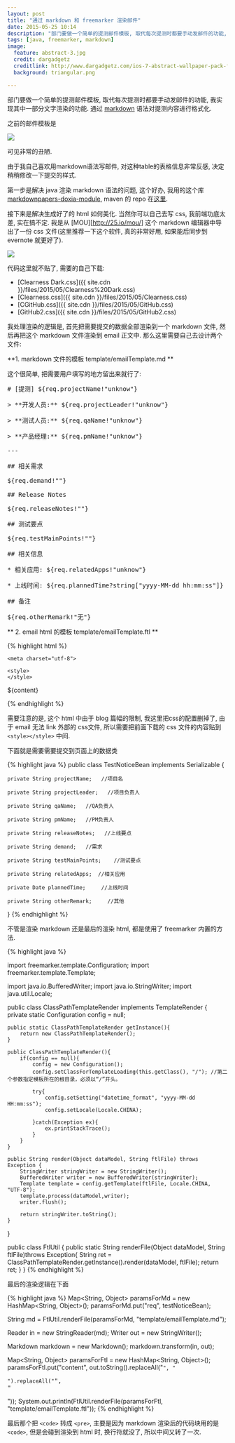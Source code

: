 ```yaml
---
layout: post
title: "通过 markdown 和 freemarker 渲染邮件"
date: 2015-05-25 10:14
description: "部门要做一个简单的提测邮件模板, 取代每次提测时都要手动发邮件的功能, 我实现其中一部分文字渲染的功能. 通过 markdown 语法对提测内容进行格式化"
tags: [java, freemarker, markdown]
image:
  feature: abstract-3.jpg
  credit: dargadgetz
  creditlink: http://www.dargadgetz.com/ios-7-abstract-wallpaper-pack-for-iphone-5-and-ipod-touch-retina/
  background: triangular.png

---
```


部门要做一个简单的提测邮件模板, 取代每次提测时都要手动发邮件的功能, 我实现其中一部分文字渲染的功能. 通过 [markdown](http://daringfireball.net/projects/markdown/) 语法对提测内容进行格式化.

之前的邮件模板是

<img src="{{ site.cdn }}/files/2015/05/md-01.png">

可见非常的丑陋.

由于我自己喜欢用markdown语法写邮件, 对这种table的表格信息非常反感, 决定稍稍修改一下提交的样式.

第一步是解决 java 渲染 markdown 语法的问题, 这个好办, 我用的这个库 [markdownpapers-doxia-module](http://markdown.tautua.org/doxia-module.html), maven 的 repo 在[这里](http://mvnrepository.com/artifact/org.tautua.markdownpapers/markdownpapers-doxia-module).

接下来是解决生成好了的 html 如何美化. 当然你可以自己去写 css, 我前端功底太差, 实在搞不定. 我是从 [MOU][http://25.io/mou/] 这个 markdown 编辑器中导出了一份 css 文件(这里推荐一下这个软件, 真的非常好用, 如果能后同步到 evernote 就更好了).

<img src="{{ site.cdn }}/files/2015/05/md-02.png">

代码这里就不贴了, 需要的自己下载: 

* [Clearness Dark.css]({{ site.cdn }}/files/2015/05/Clearness%20Dark.css) 
* [Clearness.css]({{ site.cdn }}/files/2015/05/Clearness.css)
* [CGitHub.css]({{ site.cdn }}/files/2015/05/GitHub.css)
* [GitHub2.css]({{ site.cdn }}/files/2015/05/GitHub2.css)

我处理渲染的逻辑是, 首先把需要提交的数据全部渲染到一个 markdown 文件, 然后再把这个 markdown 文件渲染到 email 正文中. 那么这里需要自己去设计两个文件:

**1\. markdown 文件的模板 template/emailTemplate.md **

这个很简单, 把需要用户填写的地方留出来就行了:

<pre>
# [提测] ${req.projectName!"unknow"}

> **开发人员:** ${req.projectLeader!"unknow"}

> **测试人员:** ${req.qaName!"unknow"}

> **产品经理:** ${req.pmName!"unknow"}

---

## 相关需求

${req.demand!""}

## Release Notes

${req.releaseNotes!""}

## 测试要点

${req.testMainPoints!""}

## 相关信息

* 相关应用: ${req.relatedApps!"unknow"}

* 上线时间: ${req.plannedTime?string["yyyy-MM-dd hh:mm:ss"]}

## 备注

${req.otherRemark!"无"}
</pre>

** 2\. email html 的模板 template/emailTemplate.ftl **

{% highlight html %}
<html>
<head>
    <title></title>

    <meta charset="utf-8">

    <style>
    </style>
</head>

<body>

${content}

</body>
</html>
{% endhighlight %}

需要注意的是, 这个 html 中由于 blog 篇幅的限制, 我这里把css的配置删掉了, 由于 email 无法 link 外部的 css文件, 所以需要把前面下载的 css 文件的内容贴到 `<style></style>` 中间.

下面就是需要需要提交到页面上的数据类

{% highlight java %}
public class TestNoticeBean implements Serializable {

    private String projectName;   //项目名

    private String projectLeader;   //项目负责人

    private String qaName;   //QA负责人

    private String pmName;   //PM负责人

    private String releaseNotes;   //上线要点

    private String demand;   //需求

    private String testMainPoints;    //测试要点

    private String relatedApps;  //相关应用

    private Date plannedTime;     //上线时间

    private String otherRemark;     //其他

}
{% endhighlight %}

不管是渲染 markdown 还是最后的渲染 html, 都是使用了 freemarker 内置的方法.

{% highlight java %}

import freemarker.template.Configuration;
import freemarker.template.Template;

import java.io.BufferedWriter;
import java.io.StringWriter;
import java.util.Locale;

public class ClassPathTemplateRender implements TemplateRender {
    private static Configuration config = null;

    public static ClassPathTemplateRender getInstance(){
        return new ClassPathTemplateRender();
    }

    public ClassPathTemplateRender(){
        if(config == null){
            config = new Configuration();
            config.setClassForTemplateLoading(this.getClass(), "/"); //第二个参数指定模板所在的根目录，必须以“/”开头。

            try{
                config.setSetting("datetime_format", "yyyy-MM-dd HH:mm:ss");
                config.setLocale(Locale.CHINA);

            }catch(Exception ex){
                ex.printStackTrace();
            }
        }
    }

    public String render(Object dataModel, String ftlFile) throws Exception {
        StringWriter stringWriter = new StringWriter();
        BufferedWriter writer = new BufferedWriter(stringWriter);
        Template template = config.getTemplate(ftlFile, Locale.CHINA, "UTF-8");
        template.process(dataModel,writer);
        writer.flush();

        return stringWriter.toString();
    }
}

public class FtlUtil {
    public static String renderFile(Object dataModel, String ftlFile)throws Exception{
        String ret = ClassPathTemplateRender.getInstance().render(dataModel, ftlFile);
        return ret;
    }
}
{% endhighlight %}

最后的渲染逻辑在下面

{% highlight java %}
Map<String, Object> paramsForMd = new HashMap<String, Object>();
paramsForMd.put("req", testNoticeBean);

String md = FtlUtil.renderFile(paramsForMd, "template/emailTemplate.md");

Reader in = new StringReader(md);
Writer out = new StringWriter();

Markdown markdown = new Markdown();
markdown.transform(in, out);

Map<String, Object> paramsForFtl = new HashMap<String, Object>();
paramsForFtl.put("content", out.toString().replaceAll("<code>", "<pre>").replaceAll("</code>", "</pre>"));
System.out.println(FtlUtil.renderFile(paramsForFtl, "template/emailTemplate.ftl"));
{% endhighlight %}

最后那个把 `<code>` 转成 `<pre>`, 主要是因为 markdown 渲染后的代码块用的是 `<code>`, 但是会碰到渲染到 html 时, 换行符就没了, 所以中间又转了一次.